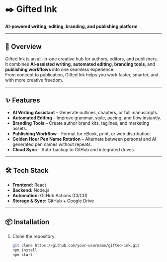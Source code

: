 # ✒️ Gifted Ink

**AI-powered writing, editing, branding, and publishing platform**

---

## 🚀 Overview
Gifted Ink is an all-in-one creative hub for authors, editors, and publishers.  
It combines **AI-assisted writing**, **automated editing**, **branding tools**, and **publishing workflows** into one seamless experience.  
From concept to publication, Gifted Ink helps you work faster, smarter, and with more creative freedom.

---

## ✨ Features
- **AI Writing Assistant** – Generate outlines, chapters, or full manuscripts.
- **Automated Editing** – Improve grammar, style, pacing, and flow instantly.
- **Branding Tools** – Create author brand kits, taglines, and marketing assets.
- **Publishing Workflow** – Format for eBook, print, or web distribution.
- **Golden Hour Pen Name Rotation** – Alternate between personal and AI-generated pen names without repeats.
- **Cloud Sync** – Auto-backup to GitHub and integrated drives.

---

## 🛠 Tech Stack
- **Frontend:** React  
- **Backend:** Node.js  
- **Automation:** GitHub Actions (CI/CD)  
- **Storage & Sync:** GitHub + Google Drive

---

## 📦 Installation
1. Clone the repository:
   ```bash
   git clone https://github.com/your-username/gifted-ink.git
   npm install
   npm start
